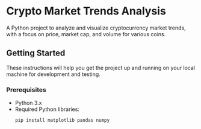 # Crypto Market Trends Analysis

A Python project to analyze and visualize cryptocurrency market trends, with a focus on price, market cap, and volume for various coins.

## Getting Started

These instructions will help you get the project up and running on your local machine for development and testing.

### Prerequisites

- Python 3.x
- Required Python libraries:
  ```bash
  pip install matplotlib pandas numpy
